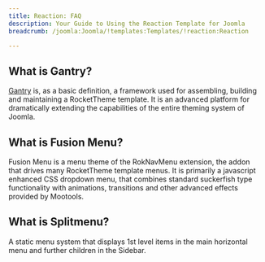 ```yaml
---
title: Reaction: FAQ
description: Your Guide to Using the Reaction Template for Joomla
breadcrumb: /joomla:Joomla/!templates:Templates/!reaction:Reaction

---
```


What is Gantry?
-----
[Gantry][gantry] is, as a basic definition, a framework used for assembling, building and maintaining a RocketTheme template. It is an advanced platform for dramatically extending the capabilities of the entire theming system of Joomla.

What is Fusion Menu?
-----
Fusion Menu is a menu theme of the RokNavMenu extension, the addon that drives many RocketTheme template menus. It is primarily a javascript enhanced CSS dropdown menu, that combines standard suckerfish type functionality with animations, transitions and other advanced effects provided by Mootools.

What is Splitmenu?
-----
A static menu system that displays 1st level items in the main horizontal menu and further children in the Sidebar.

[gantry]: http://gantry-framework.org/
[features]: http://demo.rockettheme.com/joomla-Templates/reaction/features
[font]: http://www.fontsquirrel.com/fonts/ubuntu
[forum]: http://www.rockettheme.com/forum/joomla-template-reaction/
[dropdown]: http://demo.rockettheme.com/joomla-Templates/reaction/features/menu-options
[splitmenu]: http://demo.rockettheme.com/joomla-Templates/reaction/features/menu-options
[extensions]: http://demo.rockettheme.com/joomla-Templates/reaction/features/extensions
